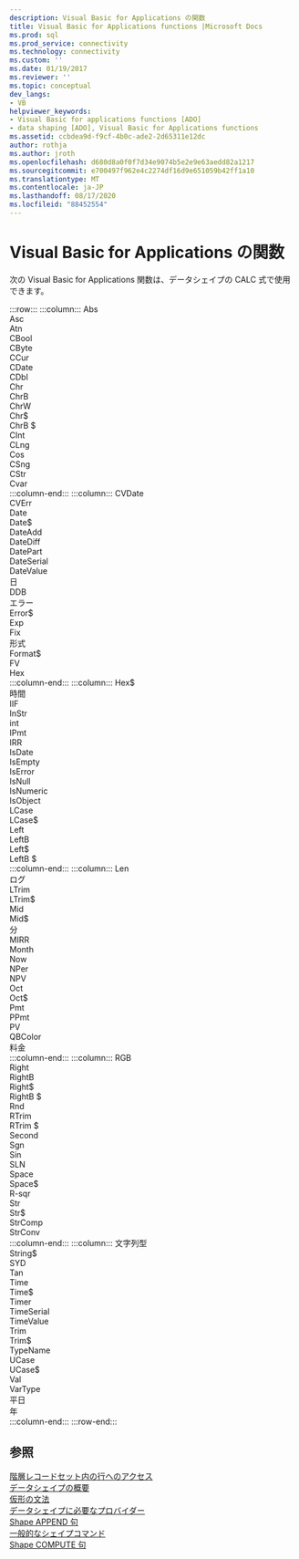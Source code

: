 ```yaml
---
description: Visual Basic for Applications の関数
title: Visual Basic for Applications functions |Microsoft Docs
ms.prod: sql
ms.prod_service: connectivity
ms.technology: connectivity
ms.custom: ''
ms.date: 01/19/2017
ms.reviewer: ''
ms.topic: conceptual
dev_langs:
- VB
helpviewer_keywords:
- Visual Basic for applications functions [ADO]
- data shaping [ADO], Visual Basic for Applications functions
ms.assetid: ccbdea9d-f9cf-4b0c-ade2-2d65311e12dc
author: rothja
ms.author: jroth
ms.openlocfilehash: d680d8a0f0f7d34e9074b5e2e9e63aedd82a1217
ms.sourcegitcommit: e700497f962e4c2274df16d9e651059b42ff1a10
ms.translationtype: MT
ms.contentlocale: ja-JP
ms.lasthandoff: 08/17/2020
ms.locfileid: "88452554"
---
```

# <a name="visual-basic-for-applications-functions"></a>Visual Basic for Applications の関数
次の Visual Basic for Applications 関数は、データシェイプの CALC 式で使用できます。  

:::row:::
    :::column:::
        Abs  
        Asc  
        Atn  
        CBool  
        CByte  
        CCur  
        CDate  
        CDbl  
        Chr  
        ChrB  
        ChrW  
        Chr$  
        ChrB $  
        CInt  
        CLng  
        Cos  
        CSng  
        CStr  
        Cvar  
    :::column-end:::
    :::column:::
        CVDate  
        CVErr  
        Date  
        Date$  
        DateAdd  
        DateDiff  
        DatePart  
        DateSerial  
        DateValue  
        日  
        DDB  
        エラー  
        Error$  
        Exp  
        Fix  
        形式  
        Format$  
        FV  
        Hex  
    :::column-end:::
    :::column:::
        Hex$  
        時間  
        IIF  
        InStr  
        int  
        IPmt  
        IRR  
        IsDate  
        IsEmpty  
        IsError  
        IsNull  
        IsNumeric  
        IsObject  
        LCase  
        LCase$  
        Left  
        LeftB  
        Left$  
        LeftB $  
    :::column-end:::
    :::column:::
        Len  
        ログ  
        LTrim  
        LTrim$  
        Mid  
        Mid$  
        分  
        MIRR  
        Month  
        Now  
        NPer  
        NPV  
        Oct  
        Oct$  
        Pmt  
        PPmt  
        PV  
        QBColor  
        料金  
    :::column-end:::
    :::column:::
        RGB  
        Right  
        RightB  
        Right$  
        RightB $  
        Rnd  
        RTrim  
        RTrim $  
        Second  
        Sgn  
        Sin  
        SLN  
        Space  
        Space$  
        R-sqr  
        Str  
        Str$  
        StrComp  
        StrConv  
    :::column-end:::
    :::column:::
        文字列型  
        String$  
        SYD  
        Tan  
        Time  
        Time$  
        Timer  
        TimeSerial  
        TimeValue  
        Trim  
        Trim$  
        TypeName  
        UCase  
        UCase$  
        Val  
        VarType  
        平日  
        年  
    :::column-end:::
:::row-end:::

## <a name="see-also"></a>参照  
 [階層レコードセット内の行へのアクセス](../../../ado/guide/data/accessing-rows-in-a-hierarchical-recordset.md)   
 [データシェイプの概要](../../../ado/guide/data/data-shaping-overview.md)   
 [仮形の文法](../../../ado/guide/data/formal-shape-grammar.md)   
 [データシェイプに必要なプロバイダー](../../../ado/guide/data/required-providers-for-data-shaping.md)   
 [Shape APPEND 句](../../../ado/guide/data/shape-append-clause.md)   
 [一般的なシェイプコマンド](../../../ado/guide/data/shape-commands-in-general.md)   
 [Shape COMPUTE 句](../../../ado/guide/data/shape-compute-clause.md)
